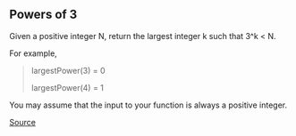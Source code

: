 ## Powers of 3

Given a positive integer N, return the largest integer k such that 3^k < N.

For example,

> largestPower(3) = 0
>
> largestPower(4) = 1

You may assume that the input to your function is always a positive integer.

[Source](https://www.codewars.com/kata/57be674b93687de78c0001d9/train/python)